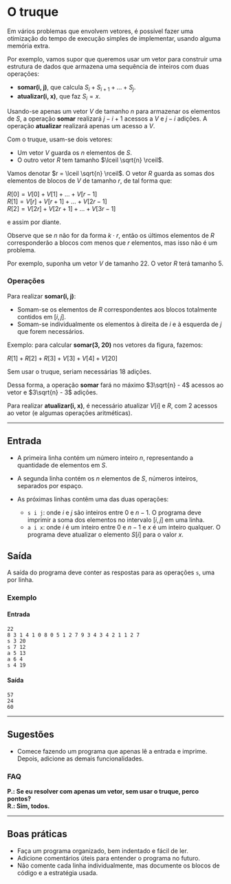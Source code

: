 # O truque  

Em vários problemas que envolvem vetores, é possível fazer uma otimização do tempo de execução simples de implementar, usando alguma memória extra.  

Por exemplo, vamos supor que queremos usar um vetor para construir uma estrutura de dados que armazena uma sequência de inteiros com duas operações:  

- **somar(i, j)**, que calcula $S_i + S_{i+1} + \dots + S_j$.  
- **atualizar(i, x)**, que faz $S_i = x$.  

Usando-se apenas um vetor $V$ de tamanho $n$ para armazenar os elementos de $S$, a operação **somar** realizará $j - i + 1$ acessos a $V$ e $j - i$ adições. A operação **atualizar** realizará apenas um acesso a $V$.  

Com o truque, usam-se dois vetores:  
- Um vetor $V$ guarda os $n$ elementos de $S$.  
- O outro vetor $R$ tem tamanho $\lceil \sqrt{n} \rceil$.  

Vamos denotar $r = \lceil \sqrt{n} \rceil$. O vetor $R$ guarda as somas dos elementos de blocos de $V$ de tamanho $r$, de tal forma que:  

$R[0] = V[0] + V[1] + \dots + V[r-1]$
\
$R[1] = V[r] + V[r+1] + \dots + V[2r-1]$
\
$R[2] = V[2r] + V[2r+1] + \dots + V[3r-1]$


e assim por diante.  

Observe que se $n$ não for da forma $k \cdot r$, então os últimos elementos de $R$ corresponderão a blocos com menos que $r$ elementos, mas isso não é um problema.  

Por exemplo, suponha um vetor $V$ de tamanho 22. O vetor $R$ terá tamanho 5.  

### Operações  

Para realizar **somar(i, j)**:  
- Somam-se os elementos de $R$ correspondentes aos blocos totalmente contidos em $[i, j]$.  
- Somam-se individualmente os elementos à direita de $i$ e à esquerda de $j$ que forem necessários.  

Exemplo: para calcular **somar(3, 20)** nos vetores da figura, fazemos:  


$R[1] + R[2] + R[3] + V[3] + V[4] + V[20]$


Sem usar o truque, seriam necessárias 18 adições.  

Dessa forma, a operação **somar** fará no máximo $3\sqrt{n} - 4$ acessos ao vetor e $3\sqrt{n} - 3$ adições.  

Para realizar **atualizar(i, x)**, é necessário atualizar $V[i]$ e $R$, com 2 acessos ao vetor (e algumas operações aritméticas).  

---

## Entrada  

- A primeira linha contém um número inteiro $n$, representando a quantidade de elementos em $S$.  
- A segunda linha contém os $n$ elementos de $S$, números inteiros, separados por espaço.
- As próximas linhas contêm uma das duas operações:  

  - `s i j`: onde $i$ e $j$ são inteiros entre $0$ e $n-1$. O programa deve imprimir a soma dos elementos no intervalo $[i, j]$ em uma linha.  
  - `a i x`: onde $i$ é um inteiro entre $0$ e $n-1$ e $x$ é um inteiro qualquer. O programa deve atualizar o elemento $S[i]$ para o valor $x$.  

## Saída  

A saída do programa deve conter as respostas para as operações `s`, uma por linha.  

### Exemplo  

#### Entrada  
```
22  
8 3 1 4 1 0 8 0 5 1 2 7 9 3 4 3 4 2 1 1 2 7  
s 3 20  
s 7 12  
a 5 13  
a 6 4  
s 4 19  
```

#### Saída  
```
57  
24  
60  
```

---

## Sugestões  

- Comece fazendo um programa que apenas lê a entrada e imprime. Depois, adicione as demais funcionalidades.  

### FAQ  

**P.: Se eu resolver com apenas um vetor, sem usar o truque, perco pontos?**  
**R.: Sim, todos.**  

---

## Boas práticas  

- Faça um programa organizado, bem indentado e fácil de ler.  
- Adicione comentários úteis para entender o programa no futuro.  
- Não comente cada linha individualmente, mas documente os blocos de código e a estratégia usada.  